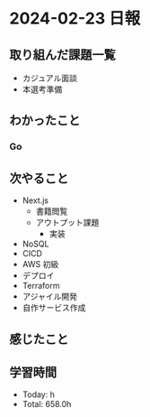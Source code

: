 # 2024-02-23 日報

## 取り組んだ課題一覧

- カジュアル面談
- 本選考準備

## わかったこと

### Go

## 次やること

- Next.js
  - 書籍閲覧
  - アウトプット課題
    - 実装
- NoSQL
- CICD
- AWS 初級
- デプロイ
- Terraform
- アジャイル開発
- 自作サービス作成

## 感じたこと

## 学習時間

- Today: h
- Total: 658.0h

